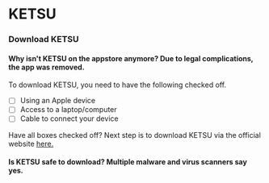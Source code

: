 # **KETSU**


### **Download KETSU**


#### Why isn't KETSU on the appstore anymore? Due to legal complications, the app was removed.

To download KETSU, you need to have the following checked off.
- [ ] Using an Apple device
- [ ] Access to a laptop/computer
- [ ] Cable to connect your device

Have all boxes checked off? Next step is to download KETSU via the official website [here.](http://ketsu.app/download.html)

#### Is KETSU safe to download? Multiple malware and virus scanners say yes.
